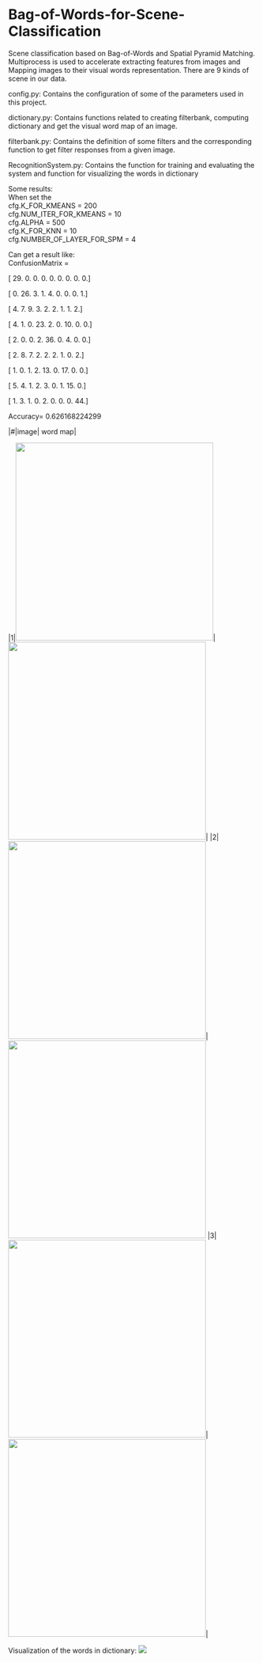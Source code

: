 # Bag-of-Words-for-Scene-Classification

Scene classification based on Bag-of-Words and Spatial Pyramid Matching. 
Multiprocess is used to accelerate extracting features from images and Mapping
images to their visual words representation. There are 9 kinds of scene in our 
data.

config.py: Contains the configuration of some of the parameters used in this 
project.

dictionary.py: Contains functions related to creating filterbank, computing
dictionary and get the visual word map of an image.

filterbank.py: Contains the definition of some filters and the corresponding 
function to get filter responses from a given image.

RecognitionSystem.py: Contains the function for training and evaluating the system
and function for visualizing the words in dictionary

Some results:   
When set the   
cfg.K_FOR_KMEANS = 200   
cfg.NUM_ITER_FOR_KMEANS = 10   
cfg.ALPHA = 500    
cfg.K_FOR_KNN = 10   
cfg.NUMBER_OF_LAYER_FOR_SPM = 4   

Can get a result like:   
ConfusionMatrix =

 [ 29.   0.   0.   0.   0.   0.   0.   0.   0.]

 [  0.  26.   3.   1.   4.   0.   0.   0.   1.]

 [  4.   7.   9.   3.   2.   2.   1.   1.   2.]

 [  4.   1.   0.  23.   2.   0.  10.   0.   0.]

 [  2.   0.   0.   2.  36.   0.   4.   0.   0.]

 [  2.   8.   7.   2.   2.   2.   1.   0.   2.]

 [  1.   0.   1.   2.  13.   0.  17.   0.   0.]

 [  5.   4.   1.   2.   3.   0.   1.  15.   0.]

 [  1.   3.   1.   0.   2.   0.   0.   0.  44.]

 Accuracy= 0.626168224299

|#|image| word map|

|1|<img src ="https://github.com/skfory/Bag-of-Words-for-Scene-Classification/blob/master/result_image/image1.jpg"  width="400" height = "400"/>|
<img src ="https://github.com/skfory/Bag-of-Words-for-Scene-Classification/blob/master/result_image/WordMap_1.png"  width="400" height = "400" />|
|2|
<img src ="https://github.com/skfory/Bag-of-Words-for-Scene-Classification/blob/master/result_image/image2.jpg"  width="400" height = "400" />|
<img src ="https://github.com/skfory/Bag-of-Words-for-Scene-Classification/blob/master/result_image/WordMap_2.png"  width="400" height = "400" />
|3|
<img src ="https://github.com/skfory/Bag-of-Words-for-Scene-Classification/blob/master/result_image/image3.jpg"  width="400" height = "400" />|
<img src ="https://github.com/skfory/Bag-of-Words-for-Scene-Classification/blob/master/result_image/WordMap_3.png"  width="400" height = "400" />|

Visualization of the words in dictionary:
<img src ="https://github.com/skfory/Bag-of-Words-for-Scene-Classification/blob/master/result_image/words.png"  />

